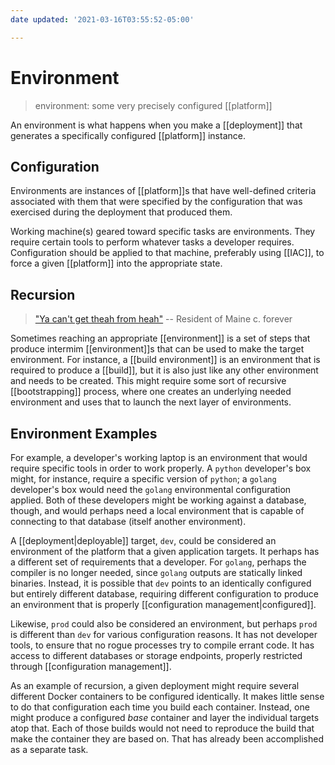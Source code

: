 ```yaml
---
date updated: '2021-03-16T03:55:52-05:00'

---
```


# Environment

> environment: some very precisely configured [[platform]]

An environment is what happens when you make a [[deployment]] that generates a specifically configured [[platform]] instance.

## Configuration

Environments are instances of [[platform]]s that have well-defined criteria associated with them that were specified by the configuration that was exercised during the deployment that produced them.

Working machine(s) geared toward specific tasks are environments.  They require certain tools to perform whatever tasks a developer requires.  Configuration should be applied to that machine, preferably using [[IAC]], to force a given [[platform]] into the appropriate state.

## Recursion

> ["Ya can't get theah from heah"](https://www.urbandictionary.com/define.php?term=you%20can%27t%20get%20there%20from%20here) -- Resident of Maine c. forever

Sometimes reaching an appropriate [[environment]] is a set of steps that produce intermim [[environment]]s that can be used to make the target environment.  For instance, a [[build environment]] is an environment that is required to produce a [[build]], but it is also just like any other environment and needs to be created.  This might require some sort of recursive [[bootstrapping]] process, where one creates an underlying needed environment and uses that to launch the next layer of environments.  

## Environment Examples
For example, a developer's working laptop is an environment that would require specific tools in order to work properly.  A `python` developer's box might, for instance, require a specific version of `python`; a `golang` developer's box would need the `golang` environmental configuration applied. Both of these developers might be working against a database, though, and would perhaps need a local environment that is capable of connecting to that database (itself another environment).

A [[deployment|deployable]] target, `dev`,  could be considered an environment of the platform that a given application targets.  It perhaps has a different set of requirements that a developer.  For `golang`, perhaps the compiler is no longer needed, since `golang` outputs are statically linked binaries.  Instead, it is possible that `dev` points to an identically configured but entirely different database, requiring different configuration to produce an environment that is properly [[configuration management|configured]].

Likewise, `prod` could also be considered an environment, but perhaps `prod` is different than `dev` for various configuration reasons.  It has not developer tools, to ensure that no rogue processes try to compile errant code.  It has access to different databases or storage endpoints, properly restricted through [[configuration management]].

As an example of recursion, a given deployment might require several different Docker containers to be configured identically.  It makes little sense to do that configuration each time you build each container.  Instead, one might produce a configured _base_ container and layer the individual targets atop that.  Each of those builds would not need to reproduce the build that make the container they are based on.  That has already been accomplished as a separate task.
